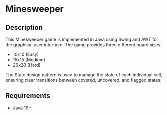 # Minesweeper
## Description
This Minesweeper game is implemented in Java using Swing and AWT for the graphical user interface. The game provides three different board sizes:
- 10x10 (Easy)
- 15x15 (Medium)
- 20x20 (Hard)<br>


The State design pattern is used to manage the state of each individual cell, ensuring clear transitions between covered, uncovered, and flagged states.
## Requirements
- Java 19+
